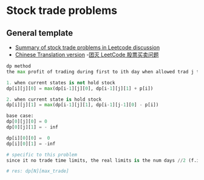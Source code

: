 # Stock trade problems 

## General template 
- [Summary of stock trade problems in Leetcode discussion](https://leetcode.com/problems/best-time-to-buy-and-sell-stock-with-transaction-fee/discuss/108870/Most-consistent-ways-of-dealing-with-the-series-of-stock-problems)
- [Chinese Translation version](https://leetcode-cn.com/circle/article/qiAgHn/)
-[团灭 LeetCode 股票买卖问题](https://mp.weixin.qq.com/s?__biz=MzAxODQxMDM0Mw==&mid=2247484508&idx=1&sn=42cae6e7c5ccab1f156a83ea65b00b78&chksm=9bd7fa54aca07342d12ae149dac3dfa76dc42bcdd55df2c71e78f92dedbbcbdb36dec56ac13b&scene=21#wechat_redirect)

```python
dp method
the max profit of trading during first to ith day when allowed trad j times 

1. when current states is not hold stock 
dp[i][j][0] = max(dp[i-1][j][0], dp[i-1][j][1] + p[i])

2. when current state is hold stock
dp[i][j][1] = max(dp[i-1][j][1], dp[i-1][j-1][0] - p[i])

base case:
dp[0][j][0] = 0
dp[0][j][1] = - inf

dp[i][0][0] =  0
dp[i][0][1] = -inf

# specific to this problem
since it no trade time limits, the real limits is the num days //2 (f.i. if days = 6, max trades =3, if day=5, max trade = 2)

# res: dp[N][max_trade]
```
